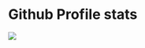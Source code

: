 # Github Profile stats
<img src="https://github-readme-stats.vercel.app/api?username=JerloPH&&show_icons=true">
